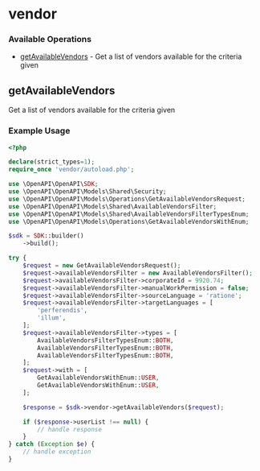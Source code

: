 # vendor

### Available Operations

* [getAvailableVendors](#getavailablevendors) - Get a list of vendors available for the criteria given

## getAvailableVendors

Get a list of vendors available for the criteria given

### Example Usage

```php
<?php

declare(strict_types=1);
require_once 'vendor/autoload.php';

use \OpenAPI\OpenAPI\SDK;
use \OpenAPI\OpenAPI\Models\Shared\Security;
use \OpenAPI\OpenAPI\Models\Operations\GetAvailableVendorsRequest;
use \OpenAPI\OpenAPI\Models\Shared\AvailableVendorsFilter;
use \OpenAPI\OpenAPI\Models\Shared\AvailableVendorsFilterTypesEnum;
use \OpenAPI\OpenAPI\Models\Operations\GetAvailableVendorsWithEnum;

$sdk = SDK::builder()
    ->build();

try {
    $request = new GetAvailableVendorsRequest();
    $request->availableVendorsFilter = new AvailableVendorsFilter();
    $request->availableVendorsFilter->corporateId = 9920.74;
    $request->availableVendorsFilter->manualWorkPermission = false;
    $request->availableVendorsFilter->sourceLanguage = 'ratione';
    $request->availableVendorsFilter->targetLanguages = [
        'perferendis',
        'illum',
    ];
    $request->availableVendorsFilter->types = [
        AvailableVendorsFilterTypesEnum::BOTH,
        AvailableVendorsFilterTypesEnum::BOTH,
        AvailableVendorsFilterTypesEnum::BOTH,
    ];
    $request->with = [
        GetAvailableVendorsWithEnum::USER,
        GetAvailableVendorsWithEnum::USER,
    ];

    $response = $sdk->vendor->getAvailableVendors($request);

    if ($response->userList !== null) {
        // handle response
    }
} catch (Exception $e) {
    // handle exception
}
```

